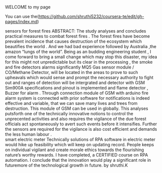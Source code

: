 WELCOME to my page 

You can use the(https://github.com/shruthi5232/coursera-te/edit/gh-pages/index.md) 

sensors for forest fires
 ABSTRACT:
The study analyses and concludes practical measures to combat forest fires .  The forest fires have become prevalent incidence that causes destruction of the ecosystem which beautifies the world .
 And we had bad experience followed by Australia ,the amazon “lungs of the world”. Being as an budding engineering student , I come forward to bring a small change which may stop this disaster, my idea for this might not unpredictable but its clear in the processing , the smoke and fire detectors alarms  significantly MQ5 Gas sensor module / CO/Methane Detector,   will be located  in the areas to prove to such upheavals which would sense and  prompt the necessary authority to fight out   and ranges of detection will be intergrated  and detector  with GSM Sim900A specifications and pinout is implemented and flame detector , Buzzer for alarm . Through connection module of GSM  with arduino  fire alarm system is connected with prior software for notifications is indeed effective and variable, that we can save many lives and trees from destruction. This module of GSM can be used in globally.  This analyses putsforth   one of the technically innovative   notions to control the unprecented activities and also requires the vigilance of the due forest officials act spontaneously to avert such events before it intensifies. Further the sensors are required for the vigilance is also cost efficient and demands the less human labour .                  
 smart electric meter
 Technically  solutions of RPA software in electric meter would hike up feasibility which will keep on updating record.
 People keeps on individual vigilant and create morale ethics towards the flourishing nature’s worthy rewards. 
I have completed, a CERTIFIED course on RPA automation.
 I conclude that the innovation would play a significant role in futuremore of the technological growth in future.
  by shruthi.K

